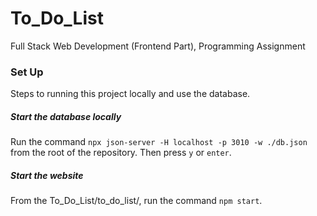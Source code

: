 # To_Do_List
Full Stack Web Development (Frontend Part), Programming Assignment

### Set Up
Steps to running this project locally and use the database.

##### Start the database locally

Run the command `npx json-server -H localhost -p 3010 -w ./db.json` from the root of the repository. Then press `y` or `enter`.

##### Start the website

From the To_Do_List/to_do_list/, run the command `npm start`.

